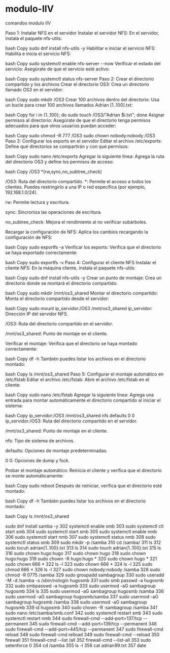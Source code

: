 # modulo-IIV
comandos modulo IIV

Paso 1: Instalar NFS en el servidor
Instalar el servidor NFS:
En el servidor, instala el paquete nfs-utils:

bash
Copy
sudo dnf install nfs-utils -y
Habilitar e iniciar el servicio NFS:
Habilita e inicia el servicio NFS:

bash
Copy
sudo systemctl enable nfs-server --now
Verificar el estado del servicio:
Asegúrate de que el servicio esté activo:

bash
Copy
sudo systemctl status nfs-server
Paso 2: Crear el directorio compartido y los archivos
Crear el directorio OS3:
Crea un directorio llamado OS3 en el servidor:

bash
Copy
sudo mkdir /OS3
Crear 100 archivos dentro del directorio:
Usa un bucle para crear 100 archivos llamados Adrian [1..100].txt:

bash
Copy
for i in {1..100}; do sudo touch /OS3/"Adrian $i.txt"; done
Asignar permisos al directorio:
Asegúrate de que el directorio tenga permisos adecuados para que otros usuarios puedan acceder:

bash
Copy
sudo chmod -R 777 /OS3
sudo chown nobody:nobody /OS3
Paso 3: Configurar los exports en el servidor
Editar el archivo /etc/exports:
Define qué directorios se compartirán y con qué permisos:

bash
Copy
sudo nano /etc/exports
Agregar la siguiente línea:
Agrega la ruta del directorio OS3 y define los permisos de acceso:

bash
Copy
/OS3 *(rw,sync,no_subtree_check)


/OS3: Ruta del directorio compartido.
*: Permite el acceso a todos los clientes. Puedes restringirlo a una IP o red específica (por ejemplo, 192.168.1.0/24).

rw: Permite lectura y escritura.

sync: Sincroniza las operaciones de escritura.

no_subtree_check: Mejora el rendimiento al no verificar subárboles.

Recargar la configuración de NFS:
Aplica los cambios recargando la configuración de NFS:

bash
Copy
sudo exportfs -a
Verificar los exports:
Verifica que el directorio se haya exportado correctamente:

bash
Copy
sudo exportfs -v
Paso 4: Configurar el cliente NFS
Instalar el cliente NFS:
En la máquina cliente, instala el paquete nfs-utils:

bash
Copy
sudo dnf install nfs-utils -y
Crear un punto de montaje:
Crea un directorio donde se montará el directorio compartido:

bash
Copy
sudo mkdir /mnt/os3_shared
Montar el directorio compartido:
Monta el directorio compartido desde el servidor:

bash
Copy
sudo mount ip_servidor:/OS3 /mnt/os3_shared
ip_servidor: Dirección IP del servidor NFS.

/OS3: Ruta del directorio compartido en el servidor.

/mnt/os3_shared: Punto de montaje en el cliente.

Verificar el montaje:
Verifica que el directorio se haya montado correctamente:

bash
Copy
df -h
También puedes listar los archivos en el directorio montado:

bash
Copy
ls /mnt/os3_shared
Paso 5: Configurar el montaje automático en /etc/fstab
Editar el archivo /etc/fstab:
Abre el archivo /etc/fstab en el cliente:

bash
Copy
sudo nano /etc/fstab
Agregar la siguiente línea:
Agrega una entrada para montar automáticamente el directorio compartido al iniciar el sistema:

bash
Copy
ip_servidor:/OS3 /mnt/os3_shared nfs defaults 0 0
ip_servidor:/OS3: Ruta del directorio compartido en el servidor.

/mnt/os3_shared: Punto de montaje en el cliente.

nfs: Tipo de sistema de archivos.

defaults: Opciones de montaje predeterminadas.

0 0: Opciones de dump y fsck.

Probar el montaje automático:
Reinicia el cliente y verifica que el directorio se monte automáticamente:

bash
Copy
sudo reboot
Después de reiniciar, verifica que el directorio esté montado:

bash
Copy
df -h
También puedes listar los archivos en el directorio montado:

bash
Copy
ls /mnt/os3_shared



  sudo dnf install samba -y
  302  systemctl enable smb
  303  sudo systemctl ctl start smb
  304  sudo systemctl start smb
  305  sudo systemctl enable nmb
  306  sudo systemctl start nmb
  307  sudo systemctl status nmb
  308  sudo systemctl status smb
  309  sudo mkdir -p /samba
  310  cd /samba/
  311  ls
  312  sudo tocuh adrian{1..100}.txt
  313  ls
  314  sudo touch adrian{1..100}.txt
  315  ls
  316  sudo chown hugo:hugo
  317  sudo chown hugo
  318  sudo chown hugo:hugo
  319  sudo chown -R hugo:hugo *
  320  sudo chown hugo *
  321  sudo chown 666 *
  322  ls -l
  323  sudo chown 666 *
  324  ls -l
  325  sudo chmod 666 *
  326  ls -l
  327  sudo chown nobody:nobody /samba
  328  sudo chmod -R 0775 /samba
  329  sudo groupadd sambagroup
  330  sudo useradd -M -d /samba -s /sbin/nologin hugosmb
  331  sudo smb passwd -a hugosmb
  332  sudo smbpasswd -a hugosmb
  333  sudo usermod -aG sambagroup hugosmb
  334  ls
  335  sudo usermod -aG sambagroup hugosmb /samba
  336  sudo usermod -aG sambagroup hugosmb/samba
  337  sudo usermod -aG sambagroup hugosmb /samba
  338  sudo usermod -aG sambagroup hugosmb 
  339  id hugosmb
  340  sudo chown -R :sambagroup /samba
  341  sudo nano /etc/samba/smb.conf
  342  sudo systemctl restart smb
  343  sudo systemctl restart nmb
  344  sudo firewall-cmd --add-port=137/tcp --permanent
  345  sudo firewall-cmd --add-port=139/tcp --permanent
  346  sudo firewall-cmd --add-port=445/tcp --permanent
  347  sudo firewall-cmd reload
  348  sudo firewall-cmd relload
  349  sudo firewall-cmd --reload
  350  firewall
  351  firewall-cmd --list /all
  352  firewall-cmd --list-all
  353  sudo setenforce 0
  354  cd /samba
  355  ls -l 
  356  cat adrian99.txt 
  357  date

